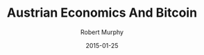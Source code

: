 ---
layout: media
title: Austrian Economics And Bitcoin
date: 2015-01-25
categories: ['YouTube']
author: ['Robert Murphy']
excerpt: 2014 Texas Bitcoin Conference in Austin, Texas.
external_url: https://www.youtube.com/watch?v=Vti1jkhEDoA
---